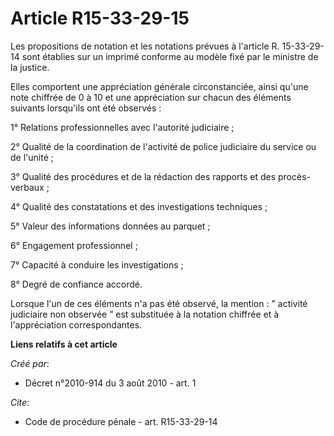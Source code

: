 # Article R15-33-29-15

Les propositions de notation et les notations prévues à l'article R. 15-33-29-14 sont établies sur un imprimé conforme au
modèle fixé par le ministre de la justice. 

Elles comportent une appréciation générale circonstanciée, ainsi qu'une note chiffrée de 0 à 10 et une appréciation sur
chacun des éléments suivants lorsqu'ils ont été observés : 

1° Relations professionnelles avec l'autorité judiciaire ; 

2° Qualité de la coordination de l'activité de police judiciaire du service ou de l'unité ; 

3° Qualité des procédures et de la rédaction des rapports et des procès-verbaux ; 

4° Qualité des constatations et des investigations techniques ; 

5° Valeur des informations données au parquet ; 

6° Engagement professionnel ; 

7° Capacité à conduire les investigations ; 

8° Degré de confiance accordé. 

Lorsque l'un de ces éléments n'a pas été observé, la mention : " activité judiciaire non observée ” est substituée à la
notation chiffrée et à l'appréciation correspondantes.

**Liens relatifs à cet article**

_Créé par_:

  - Décret n°2010-914 du 3 août 2010 - art. 1

_Cite_:

  - Code de procédure pénale - art. R15-33-29-14
